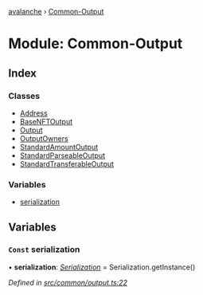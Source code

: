 [avalanche](../README.md) › [Common-Output](common_output.md)

# Module: Common-Output

## Index

### Classes

* [Address](../classes/common_output.address.md)
* [BaseNFTOutput](../classes/common_output.basenftoutput.md)
* [Output](../classes/common_output.output.md)
* [OutputOwners](../classes/common_output.outputowners.md)
* [StandardAmountOutput](../classes/common_output.standardamountoutput.md)
* [StandardParseableOutput](../classes/common_output.standardparseableoutput.md)
* [StandardTransferableOutput](../classes/common_output.standardtransferableoutput.md)

### Variables

* [serialization](common_output.md#const-serialization)

## Variables

### `Const` serialization

• **serialization**: *[Serialization](../classes/utils_serialization.serialization.md)* = Serialization.getInstance()

*Defined in [src/common/output.ts:22](https://github.com/ava-labs/avalanchejs/blob/8c220c6/src/common/output.ts#L22)*
